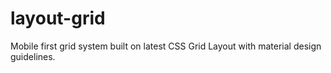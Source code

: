 # layout-grid
Mobile first grid system built on latest CSS Grid Layout with material design guidelines.
